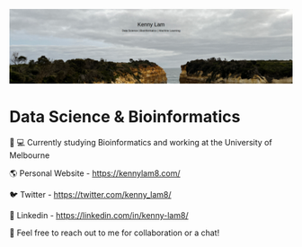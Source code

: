 ![](imgs/intro_img.png)


# Data Science & Bioinformatics

🏫 💻 Currently studying Bioinformatics and working at the University of Melbourne

🌎 Personal Website - https://kennylam8.com/

🐦 Twitter - https://twitter.com/kenny_lam8/

🤝 Linkedin - https://linkedin.com/in/kenny-lam8/

💬 Feel free to reach out to me for collaboration or a chat!




